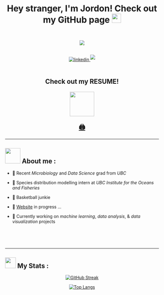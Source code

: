 <h1 align ='center'><b>Hey stranger, I'm Jordon! Check out my GitHub page </b> <img src="https://media.giphy.com/media/hvRJCLFzcasrR4ia7z/giphy.gif" width="30px"/></h1>

<br>

<p align="center">
  <img src = "https://media.giphy.com/media/pb9Xok8BbyaFMWB3tu/giphy.gif"/></p>

<br>


<div id="badges" align ='center'>
  <a href="https://linkedin.com/in/jordon-chen-4b5121205" target="_blank">
    <img src = "https://img.shields.io/badge/linkedin:  Jordon Chen-%2300acee.svg?color=405DE6&style=for-the-badge&logo=linkedin&logoColor=white" alt=linkedin style="margin-bottom: 5px;"/>
  </a>
  <a href="mailto:jordonochen@gmail.com" target="_blank">
    <img src="https://img.shields.io/badge/gmail:  jordonochen-%23EA4335.svg?style=for-the-badge&logo=gmail&logoColor=white" t=mail style="margin-bottom: 5px;" />
  </a>
</div>

<br>

<h2 align ='center'>
<p>Check out my RESUME!</p> 
  <p><img src ="https://media.giphy.com/media/9D7e87wvGmBxPwnLrR/giphy.gif" height ='80'/></p>
<a href="./JC_RESUME.pdf" download>🖨️</a>
</h2>


  





---

## <picture><img src ="https://media.giphy.com/media/lJoqZWcFDAbvy/giphy.gif" width = 50px></picture> **About me :**
- 🦠 Recent <i>Microbiology</i> and <i>Data Science</i> grad from <i>UBC</i>

- 🐠 Species distribution modelling intern at <i>UBC Institute for the Oceans and Fisheries </i>

- 🏀 Basketball junkie
  
- 🔨 [Website](https://giphy.com/gifs/computer-disgusted-hammer-12bVDtXPOzYwda/tile) in progress ...
  
- 🤖 Currently working on _machine learning_, _data analysis_, & _data visualization_ projects

<br>
<br>
<br>

---

## <img src="https://media.giphy.com/media/iY8CRBdQXODJSCERIr/giphy.gif" width="35"><b> My Stats :</b>
<div id= "stats" align ="center">

[![GitHub Streak](http://github-readme-streak-stats.herokuapp.com?user=jochennn&theme=transparent&hide_border=true&date_format=j%20M%5B%20Y%5D)](https://git.io/streak-stats)

[![Top Langs](https://github-readme-stats.vercel.app/api/top-langs/?username=jochennn&layout=compact&theme=transparent&hide_border=true)](https://github.com/anuraghazra/github-readme-stats)
</div>

<br>
<br>
<br>



<!--
**jochennn/jochennn** is a ✨ _special_ ✨ repository because its `README.md` (this file) appears on your GitHub profile.


